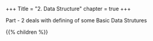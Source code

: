 +++
Title = "2. Data Structure"
chapter = true
+++

Part - 2 deals with defining of some Basic Data Strutures

{{% children %}}